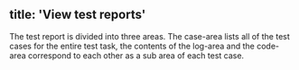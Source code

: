 title: 'View test reports'
---
The test report is divided into three areas. The case-area lists all of the test cases for the entire test task, the contents of the log-area and the code-area correspond to each other as a sub area of each test case.